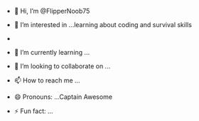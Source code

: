 - 👋 Hi, I’m @FlipperNoob75
- 👀 I’m interested in ...learning about coding and survival skills
-
- 🌱 I’m currently learning ...
- 💞️ I’m looking to collaborate on ...
- 📫 How to reach me ...
- 😄 Pronouns: ...Captain Awesome 

- ⚡ Fun fact: ...

<!---
FlipperNoob75/FlipperNoob75 is a ✨ special ✨ repository because its `README.md` (this file) appears on your GitHub profile.
You can click the Preview link to take a look at your changes.
--->
